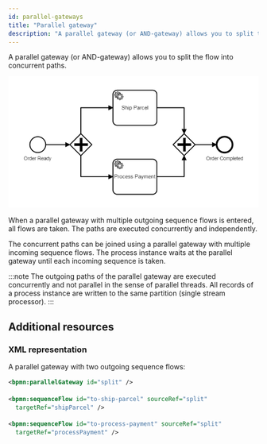 ```yaml
---
id: parallel-gateways
title: "Parallel gateway"
description: "A parallel gateway (or AND-gateway) allows you to split the flow into concurrent paths."
---
```


A parallel gateway (or AND-gateway) allows you to split the flow into concurrent paths.

![process](assets/parallel-gateways.png)

When a parallel gateway with multiple outgoing sequence flows is entered, all flows are taken. The paths are executed concurrently and independently.

The concurrent paths can be joined using a parallel gateway with multiple incoming sequence flows. The process instance waits at the parallel gateway until each incoming sequence is taken.

:::note
The outgoing paths of the parallel gateway are executed concurrently and not parallel in the sense of parallel threads. All records of a process instance are written to the same partition (single stream processor).
:::

## Additional resources

### XML representation

A parallel gateway with two outgoing sequence flows:

```xml
<bpmn:parallelGateway id="split" />

<bpmn:sequenceFlow id="to-ship-parcel" sourceRef="split"
  targetRef="shipParcel" />

<bpmn:sequenceFlow id="to-process-payment" sourceRef="split"
  targetRef="processPayment" />
```
